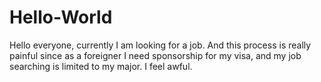 # Hello-World
Hello everyone, currently I am looking for a job. And this process is really painful since as a foreigner I need sponsorship for my visa, and my job searching is limited to my major. I feel awful.
